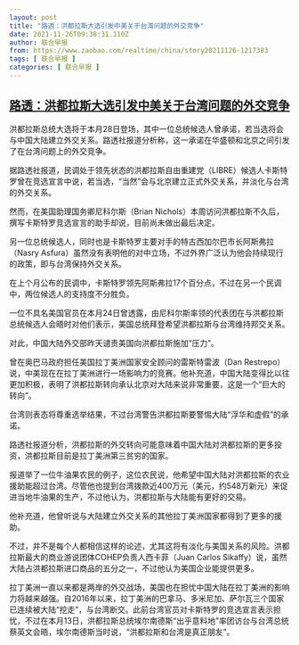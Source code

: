 ```yaml
---
layout: post
title: "路透：洪都拉斯大选引发中美关于台湾问题的外交竞争"
date: 2021-11-26T09:38:31.110Z
author: 联合早报
from: https://www.zaobao.com/realtime/china/story20211126-1217383
tags: [ 联合早报 ]
categories: [ 联合早报 ]
---
```

<!--1637945340000-->
[路透：洪都拉斯大选引发中美关于台湾问题的外交竞争](https://www.zaobao.com/realtime/china/story20211126-1217383)
------

<div>
<p>洪都拉斯总统大选将于本月28日登场，其中一位总统候选人曾承诺，若当选将会与中国大陆建立外交关系。路透社报道分析称，这一承诺在华盛顿和北京之间引发了在台湾问题上的外交竞争。</p><p>据路透社报道，民调处于领先状态的洪都拉斯自由重建党（LIBRE）候选人卡斯特罗曾在竞选宣言中说，若当选，“当然”会与北京建立正式外交关系，并淡化与台湾的外交关系。</p><p>然而，在美国助理国务卿尼科尔斯（Brian Nichols）本周访问洪都拉斯不久后，撰写卡斯特罗竞选宣言的助手却说，目前尚未做出最后决定。</p><section id="imu"><div id="dfp-ad-imu1">        </div></section><p>另一位总统候选人，同时也是卡斯特罗主要对手的特古西加尔巴市长阿斯弗拉（Nasry Asfura）虽然没有表明他的对中立场，不过外界广泛认为他会持续现行的政策，即与台湾保持外交关系。</p><p>在上个月公布的民调中，卡斯特罗领先阿斯弗拉17个百分点，不过在另一个民调中，两位候选人的支持度不分胜负。</p><p>一位不具名美国官员在本月24日曾透露，由尼科尔斯率领的代表团在与洪都拉斯总统候选人会晤时对他们表示，美国总统拜登希望洪都拉斯与台湾维持邦交关系。</p><div id="innity-in-post"></div><div id="dfp-ad-midarticlespecial">        </div><p>对此，中国大陆外交部昨天谴责美国向洪都拉斯施加“压力”。</p><p>曾在奥巴马政府担任美国拉丁美洲国家安全顾问的雷斯特雷波（Dan Restrepo）说，中美现在在拉丁美洲进行一场影响力的竞赛。他补充道，中国大陆变得比以往更加积极，表明了洪都拉斯转向承认北京对大陆来说非常重要，这是一个“巨大的转向”。</p><p>台湾则表态将尊重选举结果，不过台湾警告洪都拉斯要警惕大陆“浮华和虚假”的承诺。</p><p>路透社报道分析，洪都拉斯的外交转向可能意味着中国大陆对洪都拉斯的更多投资，洪都拉斯目前是拉丁美洲第三贫穷的国家。</p><p>报道举了一位牛油果农民的例子，这位农民说，他希望中国大陆对洪都拉斯的农业援助能超过台湾。尽管他也提到台湾拨款近400万元（美元，约548万新元）来促进当地牛油果的生产，不过他认为，洪都拉斯与大陆能有更好的交易。</p><p>他补充道，他曾听说与大陆建立外交关系的其他拉丁美洲国家都得到了更多的援助。</p><p>不过，并不是每个人都相信这样的论述，尤其这将有淡化与美国关系的风险。洪都拉斯最大的商业游说团体COHEP负责人西卡菲（Juan Carlos Sikaffy）说，虽然大陆占洪都拉斯进口商品的五分之一，不过他认为美国企业能提供更多。</p><p>拉丁美洲一直以来都是两岸的外交战场，美国也在担忧中国大陆在拉丁美洲的影响力将越来越强。自2016年以来，拉丁美洲的巴拿马、多米尼加、萨尔瓦三个国家已连续被大陆“挖走”，与台湾断交。此前台湾官员对卡斯特罗的竞选宣言表示担忧，不过在本月13日，洪都拉斯总统埃尔南德斯“出乎意料地”率团访台与台湾总统蔡英文会晤，埃尔南德斯当时说，“洪都拉斯和台湾是真正朋友”。</p>      <div class="cx_paywall_placeholder" id="sph_cdp_40"></div>
</div>
